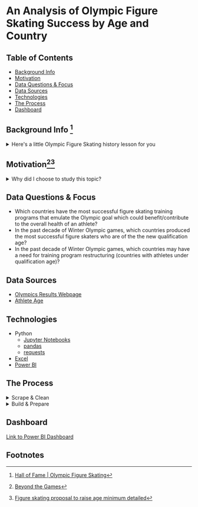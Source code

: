 # An Analysis of Olympic Figure Skating Success by Age and Country

## Table of Contents
+ [Background Info](#background-info)
+ [Motivation](#motivation)
+ [Data Questions & Focus](#data-questions-&-focus)
+ [Data Sources](#data-sources)
+ [Technologies](#technologies)
+ [The Process](#the-process) 
+ [Dashboard](#dashboard)

## Background Info [^1]
<details>
<summary>Here's a little Olympic Figure Skating history lesson for you</summary>
<br>
The Olympic Games is the largest international sports festival in the world. Figure skating was first introduced in the 1908 Summer Olympic Games and moved to become a part of the Winter Olympic Games in 1924. It was one of the first sports with a category for women and the only Winter Olympic sport with women competitors until 1936[^1].  
</details>

## Motivation[^2][^3]
<details>
<summary>Why did I choose to study this topic?</summary>
<br>
  
<details>
<summary>Personal Experience</summary>
<br>
I was a competitive figure skater for over a decade with dreams of going to the Olympics.
</details>

<details>
<summary>Understanding the Olympic Goal</summary>
<br>
  
    - The Olympic Games were created with the ultimate goals to cultivate human beings, through sport, and contribute to world peace.
    - Olympism is a philosophy of life, exalting, and combining in a balanced whole the qualities of body, will, and mind. 
    - Blending sport with culture and education, Olympism seeks to create a way of life based on 
      * joy found in effort 
      * the educational value of good example
      * respect for universal fundamental ethical principles
</details>

<details>
<summary>Recent Controversy</summary>
<br>
  
    - 15 yo Russian skater, Kamila Valieva, favored to win gold at 2022 Beijing Olympics tested positive for an illegal drug; the ISU’s (international skating union) decision to raise the minimum age for qualification to 17 yo was accelerated post scandal, March 2022.
    - Comment from ISU representative following the proposal, *"..we urgently needed to change to protect the physical, mental, and emotional health of athletes.”*
    - Increasing the age minimum to 17 decreases the risk of injury “if training loads are modified during times of rapid growth” and allows skaters to “expand on their social and emotional skill development” according to the proposal. 
</details>
 
</details>

## Data Questions & Focus
  * Which countries have the most successful figure skating training programs that emulate the Olympic goal which could benefit/contribute to the overall health of an athlete? 
  * In the past decade of Winter Olympic games, which countries produced the most successful figure skaters who are of the the new qualification age?
  * In the past decade of Winter Olympic games, which countries may have a need for training program restructuring (countries with athletes under qualification age)?  

## Data Sources
  * [Olympics Results Webpage](https://olympics.com/en/olympic-games/olympic-results)
  * [Athlete Age](https://en.wikipedia.org/wiki/List_of_Olympic_medalists_in_figure_skating_by_age) 

## Technologies
  * Python
    - [Jupyter Notebooks](https://jupyter.org/)
    - [pandas](https://pandas.pydata.org/)
    - [requests](https://pypi.org/project/requests/)
  * [Excel](https://www.microsoft.com/en-us/microsoft-365/excel)
  * [Power BI](https://powerbi.microsoft.com/en-us/)

## The Process
<details>
<summary>Scrape & Clean</summary>
<br>

  * The majority of the work for this project was done using Python (pandas, requests) to scrape the Olympics Results Webpage to find the result of all medalists (women and men) for Figure Skating in all Winter Olympic Games beginning in Chamonix 1924.
    - Scraped the Olympics result page (using 'for loop') to find a list of all Olympic Games
    - Converted list to a dataframe 
    - Isolated dataframe to only show Winter Games
    - Reformatted/cleaned columns to split the City name, Olympic Year, Season (i.e. 'Chamonix 1924, Winter' was split into three different columns for City:'Chamonix', Year:'1924', Season:'Winter), removed unwanted characters, created column to give Olympic City Games name webpage format (i.e. 'chamonix-1924)
    - Converted new column to list, used list to scrape through Olympics Results Webpage to find all Gold, Silver, Bronze medalists
    - Excel was briefly used to reformat some column headers
    - Power BI used to create new columns based on certain conditions 
</details>
 
<details>
<summary>Build & Prepare</summary>
<br>

  * Power BI was used to build dashboards and filters of all the data to analyze which countries had athletes who were of qualification age or older when winning a medal, focusing on the most recent Olympic Games from 2010 to 2022
</details>
   
## Dashboard
[Link to Power BI Dashboard](https://app.powerbi.com/groups/me/reports/30a4669b-0ecb-4f80-bc90-501d019f4273/ReportSection1a4469c7d399c62d2a90)

## Footnotes
[^1]: [Hall of Fame | Olympic Figure Skating](https://usopm.org/hall-of-fame/figure-skating/#:~:text=Figure%20skating%20is%20one%20of,with%20women%20competitors%20until%201936.)
[^2]: [Beyond the Games](https://olympics.com/ioc/beyond-the-games)
[^3]: [Figure skating proposal to raise age minimum detailed](https://olympics.nbcsports.com/2022/05/02/figure-skating-age-minimum-international-skating-union-isu-proposal/)
